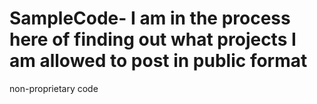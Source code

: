 # SampleCode- I am in the process here of finding out what projects I am allowed to post in public format
non-proprietary code
